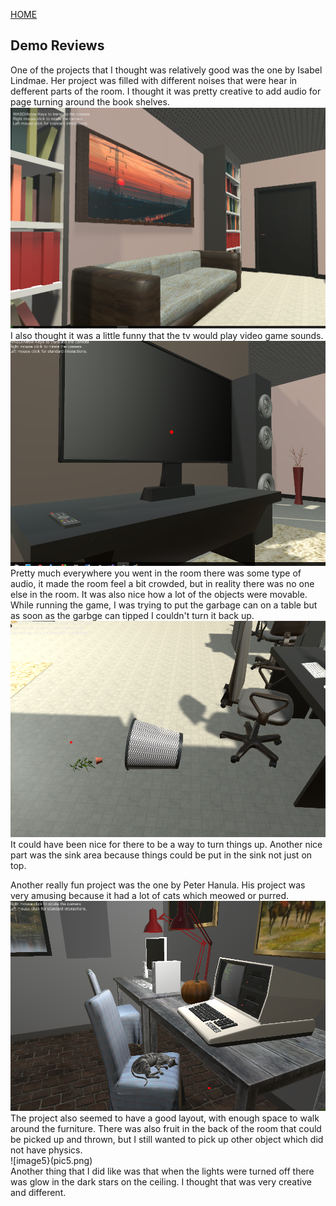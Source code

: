 [HOME](index.md) 

## Demo Reviews  
One of the projects that I thought was relatively good was the one by Isabel Lindmae.  Her project was filled with different noises that were hear in defferent parts of the room.  I thought it was pretty creative to add audio for page turning around the book shelves.  
![image1](pic1.png)  
I also thought it was a little funny that the tv would play video game sounds.  
![image2](pic2.png)  
Pretty much everywhere you went in the room there was some type of audio, it made the room feel a bit crowded, but in reality there was no one else in the room. It was also nice how a lot of the objects were movable. While running the game, I was trying to put the garbage can on a table but as soon as the garbge can tipped I couldn't turn it back up.  
![image3](pic3.png)  
It could have been nice for there to be a way to turn things up.  Another nice part was the sink area because things could be put in the sink not just on top.    
  
Another really fun project was the one by Peter Hanula. His project was very amusing because it had a lot of cats which meowed or purred.  
![image4](pic4.png)  
The project also seemed to have a good layout, with enough space to walk around the furniture. There was also fruit in the back of the room that could be picked up and thrown, but I still wanted to pick up other object which did not have physics.  
![image5}(pic5.png)  
Another thing that I did like was that when the lights were turned off there was glow in the dark stars on the ceiling. I thought that was very creative and different.
